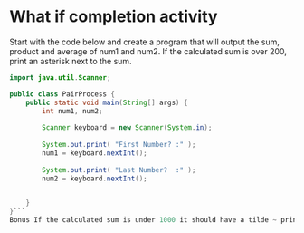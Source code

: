 # What if completion activity

Start with the code below and create a program that will output the sum, product and average of num1 and num2. If the calculated sum is over 200, print an asterisk next to the sum.

```java
import java.util.Scanner;

public class PairProcess {
	public static void main(String[] args) {
		int num1, num2;
		
		Scanner keyboard = new Scanner(System.in);
		
		System.out.print( "First Number? :" );
		num1 = keyboard.nextInt();
		
		System.out.print( "Last Number?  :" );
		num2 = keyboard.nextInt();

		
	}
}```
Bonus If the calculated sum is under 1000 it should have a tilde ~ printed next to it.